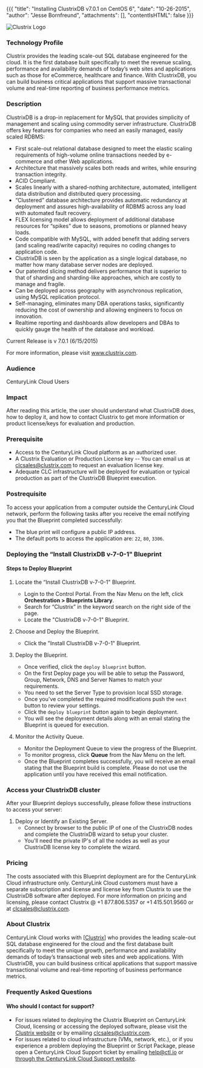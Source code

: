 ﻿{{{
  "title": "Installing ClustrixDB v7.0.1 on CentOS 6",
  "date": "10-26-2015",
  "author": "Jesse Bornfreund",
  "attachments": [],
  "contentIsHTML": false
}}}

![Clustrix Logo](../../images/clustrix_blue.png)

### Technology Profile
Clustrix provides the leading scale-out SQL database engineered for the cloud.  It is the first database built specifically to meet the revenue scaling, performance and availability demands of today’s web sites and applications such as those for eCommerce, healthcare and finance. With ClustrixDB, you can build business critical applications that support massive transactional volume and real-time reporting of business performance metrics.

### Description
ClustrixDB is a drop-in replacement for MySQL that provides simplicity of management and scaling using commodity server infrastructure. ClustrixDB offers key features for companies who need an easily managed, easily scaled RDBMS:

* First scale-out relational database designed to meet the elastic scaling requirements of high-volume online transactions needed by e-commerce and other Web applications.
* Architecture that massively scales both reads and writes, while ensuring transaction integrity.
* ACID Compliant.
* Scales linearly with a shared-nothing architecture, automated, intelligent data distribution and distributed query processing.
* “Clustered” database architecture provides automatic redundancy at deployment and assures high-availability of RDBMS across any load with automated fault recovery.
* FLEX licensing model allows deployment of additional database resources for “spikes” due to seasons, promotions or planned heavy loads.
* Code compatible with MySQL, with added benefit that adding servers (and scaling read/write capacity) requires no coding changes to application code.
* ClustrixDB is seen by the application as a single logical database, no matter how many database server nodes are deployed.
* Our patented slicing method delivers performance that is superior to that of sharding and sharding-like approaches, which are costly to manage and fragile.
* Can be deployed across geography with asynchronous replication, using MySQL replication protocol.
* Self-managing, eliminates many DBA operations tasks, significantly reducing the cost of ownership and allowing engineers to focus on innovation.
* Realtime reporting and dashboards allow developers and DBAs to quickly gauge the health of the database and workload.

Current Release is v 7.0.1 (6/15/2015)

For more information, please visit www.clustrix.com.

### Audience
CenturyLink Cloud Users

### Impact
After reading this article, the user should understand what ClustrixDB does, how to deploy it, and how to contact Clustrix to get more information or product license/keys for evaluation and production.

### Prerequisite
* Access to the CenturyLink Cloud platform as an authorized user.
* A Clustrix Evaluation or Production License key -- You can email us at clcsales@clustrix.com to request an evaluation license key.
* Adequate CLC infrastructure will be deployed for evaluation or typical production as part of the ClustrixDB Blueprint execution.

### Postrequisite
To access your application from a computer outside the CenturyLink Cloud network, perform the following tasks after you receive the email notifying you that the Blueprint completed successfully:
* The blue print will configure a public IP address.
* The default ports to access the application are: `22`, `80`, `3306`.

### Deploying the “Install ClustrixDB v-7-0-1" Blueprint

#### Steps to Deploy Blueprint
1. Locate the “Install ClustrixDB v-7-0-1" Blueprint.
   * Login to the Control Portal. From the Nav Menu on the left, click **Orchestration > Blueprints Library**.
   * Search for “Clustrix” in the keyword search on the right side of the page.
   * Locate the "ClustrixDB v-7-0-1" Blueprint.

2. Choose and Deploy the Blueprint.
   * Click the "Install ClustrixDB v-7-0-1" Blueprint.

3. Deploy the Blueprint.
   * Once verified, click the `deploy blueprint` button.
   * On the first Deploy page you will be able to setup the Password, Group, Network, DNS and Server Names to match your requirements.
   * You need to set the Server Type to provision local SSD storage.
   * Once you've completed the required modifications push the `next` button to review your settings.
   * Click the `deploy blueprint` button again to begin deployment.
   * You will see the deployment details along with an email stating the Blueprint is queued for execution.

4. Monitor the Activity Queue.
   * Monitor the Deployment Queue to view the progress of the Blueprint.
   * To monitor progress, click **Queue** from the Nav Menu on the left.
   * Once the Blueprint completes successfully, you will receive an email stating that the Blueprint build is complete. Please do not use the application until you have received this email notification.

### Access your ClustrixDB cluster
After your Blueprint deploys successfully, please follow these instructions to access your server:

1. Deploy or Identify an Existing Server.
   * Connect by browser to the public IP of one of the ClustrixDB nodes and complete the ClustrixDB wizard to setup your cluster.
   * You'll need the private IP's of all the nodes as well as your ClustrixDB license key to complete the wizard.

### Pricing
The costs associated with this Blueprint deployment are for the CenturyLink Cloud infrastructure only.  CenturyLink Cloud customers must have a separate subscription and license and license key from Clustrix to use the ClustrixDB software after deployed. For more information on pricing and licensing, please contact Clustrix @ +1 877.806.5357 or +1 415.501.9560 or at [clcsales@clustrix.com](mailto:clcsales@clustrix.com).


### About Clustrix
CenturyLink Cloud works with [[Clustrix](http://www.clustrix.com)] who provides the leading scale-out SQL database engineered for the cloud and the first database built specifically to meet the unique growth, performance and availability demands of today’s transactional web sites and web applications. With ClustrixDB, you can build business critical applications that support massive transactional volume and real-time reporting of business performance metrics.

### Frequently Asked Questions

#### Who should I contact for support?
* For issues related to deploying the Clustrix Blueprint on CenturyLink Cloud, licensing or accessing the deployed software, please visit the [Clustrix website](http://docs.clustrix.com) or by emailing [clcsales@clustrix.com](mailto:clcsales@clustrix.com).
* For issues related to cloud infrastructure (VMs, network, etc.), or if you experience a problem deploying the Blueprint or Script Package, please open a CenturyLink Cloud Support ticket by emailing [help@ctl.io](mailto:help@ctl.io) or [through the CenturyLink Cloud Support website](https://t3n.zendesk.com/tickets/new).
